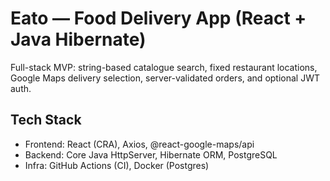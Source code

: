 # Eato — Food Delivery App (React + Java Hibernate)

Full-stack MVP: string-based catalogue search, fixed restaurant locations, Google Maps delivery selection, server-validated orders, and optional JWT auth.

## Tech Stack
- Frontend: React (CRA), Axios, @react-google-maps/api
- Backend: Core Java HttpServer, Hibernate ORM, PostgreSQL
- Infra: GitHub Actions (CI), Docker (Postgres)
